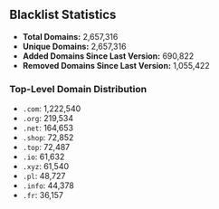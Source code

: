 ## Blacklist Statistics

- **Total Domains:** 2,657,316
- **Unique Domains:** 2,657,316
- **Added Domains Since Last Version:** 690,822
- **Removed Domains Since Last Version:** 1,055,422

### Top-Level Domain Distribution

-  `.com`: 1,222,540
-  `.org`: 219,534
-  `.net`: 164,653
-  `.shop`: 72,852
-  `.top`: 72,487
-  `.io`: 61,632
-  `.xyz`: 61,540
-  `.pl`: 48,727
-  `.info`: 44,378
-  `.fr`: 36,157
